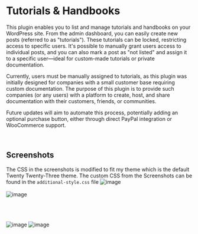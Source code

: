 # Tutorials & Handbooks
This plugin enables you to list and manage tutorials and handbooks on your WordPress site. From the admin dashboard, you can easily create new posts (referred to as \"tutorials\"). These tutorials can be locked, restricting access to specific users. It\'s possible to manually grant users access to individual posts, and you can also mark a post as \"not listed\" and assign it to a specific user—ideal for custom-made tutorials or private documentation.

Currently, users must be manually assigned to tutorials, as this plugin was initially designed for companies with a small customer base requiring custom documentation. The purpose of this plugin is to provide such companies (or any users) with a platform to create, host, and share documentation with their customers, friends, or communities.

Future updates will aim to automate this process, potentially adding an optional purchase button, either through direct PayPal integration or WooCommerce support.

<br>

## Screenshots
The CSS in the screenshots is modified to fit my theme which is the default Twenty Twenty-Three theme. The custom CSS from the Screenshots can be found in the `additional-style.css` file
![image](https://github.com/user-attachments/assets/345b689f-53dd-4685-868d-75c6d4931e1d)<br><br>
![image](https://github.com/user-attachments/assets/9fd53b01-4eba-4edc-bb9a-3bd9052c5ace)<br><br><br><br>

![image](https://github.com/user-attachments/assets/acfc11d1-1482-44aa-b8b3-e22aae3e79e9)
![image](https://github.com/user-attachments/assets/8fb658db-12b6-4f43-a878-b9ea6c93b05f)

